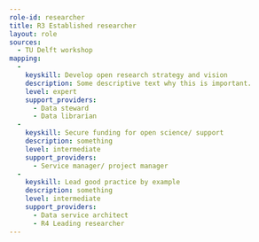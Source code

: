 ```yaml
---
role-id: researcher
title: R3 Established researcher
layout: role
sources: 
  - TU Delft workshop
mapping: 
  - 
    keyskill: Develop open research strategy and vision
    description: Some descriptive text why this is important.
    level: expert
    support_providers: 
      - Data steward
      - Data librarian
  - 
    keyskill: Secure funding for open science/ support
    description: something
    level: intermediate
    support_providers: 
      - Service manager/ project manager
  - 
    keyskill: Lead good practice by example
    description: something
    level: intermediate
    support_providers: 
      - Data service architect
      - R4 Leading researcher
---
```


